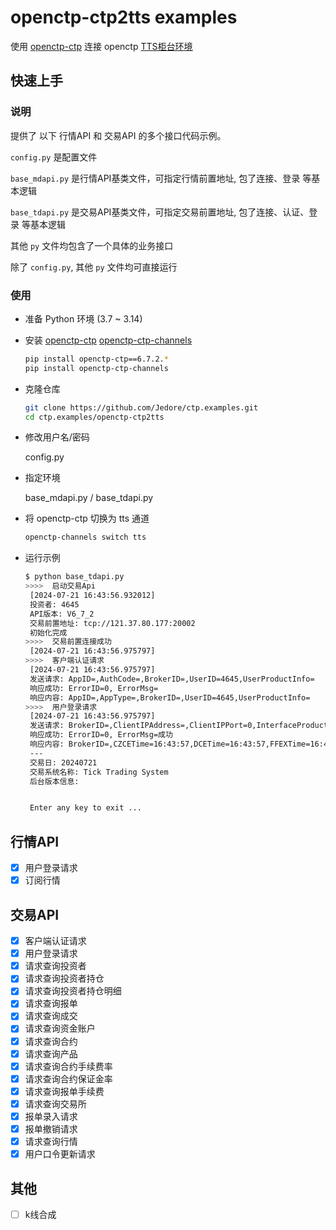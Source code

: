 # openctp-ctp2tts examples

使用 [openctp-ctp](https://github.com/openctp/openctp-ctp-python) 连接 openctp [TTS柜台环境](http://openctp.cn/report/openctp%A3%A8TTS%A3%A97x24%BB%B7%BE%B3process%D0%D0%C7%E9.html)

## 快速上手

### 说明

提供了 以下 行情API 和 交易API 的多个接口代码示例。

`config.py` 是配置文件

`base_mdapi.py` 是行情API基类文件，可指定行情前置地址, 包了连接、登录 等基本逻辑

`base_tdapi.py` 是交易API基类文件，可指定交易前置地址, 包了连接、认证、登录 等基本逻辑

其他 `py` 文件均包含了一个具体的业务接口

除了 `config.py`, 其他 `py` 文件均可直接运行

### 使用

- 准备 Python 环境 (3.7 ~ 3.14)
- 安装 [openctp-ctp](https://github.com/openctp/openctp-ctp-python)  [openctp-ctp-channels](https://github.com/Jedore/openctp-ctp-channels)
  ```bash
  pip install openctp-ctp==6.7.2.*
  pip install openctp-ctp-channels
  ```
- 克隆仓库
    ```bash
    git clone https://github.com/Jedore/ctp.examples.git
    cd ctp.examples/openctp-ctp2tts
    ```
- 修改用户名/密码

  config.py

- 指定环境

  base_mdapi.py / base_tdapi.py

- 将 openctp-ctp 切换为 tts 通道

  ```bash 
  openctp-channels switch tts
  ``` 
- 运行示例
  ```bash
  $ python base_tdapi.py
  >>>>  启动交易Api
   [2024-07-21 16:43:56.932012]
   投资者: 4645
   API版本: V6_7_2
   交易前置地址: tcp://121.37.80.177:20002
   初始化完成
  >>>>  交易前置连接成功
   [2024-07-21 16:43:56.975797]
  >>>>  客户端认证请求
   [2024-07-21 16:43:56.975797]
   发送请求: AppID=,AuthCode=,BrokerID=,UserID=4645,UserProductInfo=
   响应成功: ErrorID=0, ErrorMsg=
   响应内容: AppID=,AppType=,BrokerID=,UserID=4645,UserProductInfo=
  >>>>  用户登录请求
   [2024-07-21 16:43:56.975797]
   发送请求: BrokerID=,ClientIPAddress=,ClientIPPort=0,InterfaceProductInfo=,LoginRemark=,MacAddress=,ProtocolInfo=,TradingDay=,UserID=4645,UserProductInfo=
   响应成功: ErrorID=0, ErrorMsg=成功
   响应内容: BrokerID=,CZCETime=16:43:57,DCETime=16:43:57,FFEXTime=16:43:57,FrontID=0,GFEXTime=,INETime=16:43:57,LoginTime=16:43:57,MaxOrderRef=1,SHFETime=16:43:57,SessionID=285880,SysVersion=,SystemName=Tick Trading System,TradingDay=20240721,UserID=4645
   ---
   交易日: 20240721
   交易系统名称: Tick Trading System
   后台版本信息:


   Enter any key to exit ...
  ```

## 行情API

- [x] 用户登录请求
- [x] 订阅行情

## 交易API

- [x] 客户端认证请求
- [x] 用户登录请求
- [x] 请求查询投资者
- [x] 请求查询投资者持仓
- [x] 请求查询投资者持仓明细
- [x] 请求查询报单
- [x] 请求查询成交
- [x] 请求查询资金账户
- [x] 请求查询合约
- [x] 请求查询产品
- [x] 请求查询合约手续费率
- [x] 请求查询合约保证金率
- [x] 请求查询报单手续费
- [x] 请求查询交易所
- [x] 报单录入请求
- [x] 报单撤销请求
- [x] 请求查询行情
- [x] 用户口令更新请求

## 其他

- [ ] k线合成